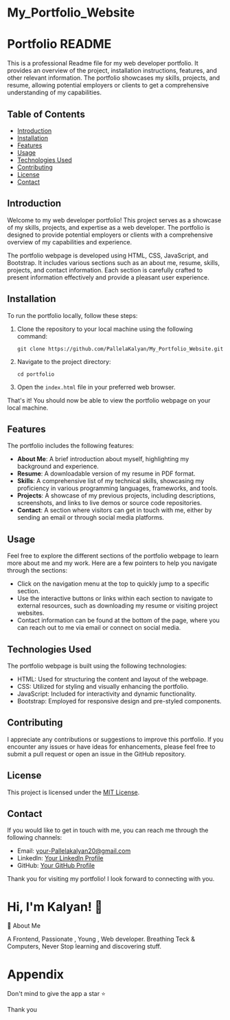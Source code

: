 # My_Portfolio_Website
# Portfolio README

This is a professional Readme file for my web developer portfolio. It provides an overview of the project, installation instructions, features, and other relevant information. The portfolio showcases my skills, projects, and resume, allowing potential employers or clients to get a comprehensive understanding of my capabilities.

## Table of Contents

- [Introduction](#introduction)
- [Installation](#installation)
- [Features](#features)
- [Usage](#usage)
- [Technologies Used](#technologies-used)
- [Contributing](#contributing)
- [License](#license)
- [Contact](#contact)

## Introduction

Welcome to my web developer portfolio! This project serves as a showcase of my skills, projects, and expertise as a web developer. The portfolio is designed to provide potential employers or clients with a comprehensive overview of my capabilities and experience.

The portfolio webpage is developed using HTML, CSS, JavaScript, and Bootstrap. It includes various sections such as an about me, resume, skills, projects, and contact information. Each section is carefully crafted to present information effectively and provide a pleasant user experience.

## Installation

To run the portfolio locally, follow these steps:

1. Clone the repository to your local machine using the following command:

   ```shell
   git clone https://github.com/PallelaKalyan/My_Portfolio_Website.git
   ```

2. Navigate to the project directory:

   ```shell
   cd portfolio
   ```

3. Open the `index.html` file in your preferred web browser.

That's it! You should now be able to view the portfolio webpage on your local machine.

## Features

The portfolio includes the following features:

- **About Me**: A brief introduction about myself, highlighting my background and experience.
- **Resume**: A downloadable version of my resume in PDF format.
- **Skills**: A comprehensive list of my technical skills, showcasing my proficiency in various programming languages, frameworks, and tools.
- **Projects**: A showcase of my previous projects, including descriptions, screenshots, and links to live demos or source code repositories.
- **Contact**: A section where visitors can get in touch with me, either by sending an email or through social media platforms.

## Usage

Feel free to explore the different sections of the portfolio webpage to learn more about me and my work. Here are a few pointers to help you navigate through the sections:

- Click on the navigation menu at the top to quickly jump to a specific section.
- Use the interactive buttons or links within each section to navigate to external resources, such as downloading my resume or visiting project websites.
- Contact information can be found at the bottom of the page, where you can reach out to me via email or connect on social media.

## Technologies Used

The portfolio webpage is built using the following technologies:

- HTML: Used for structuring the content and layout of the webpage.
- CSS: Utilized for styling and visually enhancing the portfolio.
- JavaScript: Included for interactivity and dynamic functionality.
- Bootstrap: Employed for responsive design and pre-styled components.

## Contributing

I appreciate any contributions or suggestions to improve this portfolio. If you encounter any issues or have ideas for enhancements, please feel free to submit a pull request or open an issue in the GitHub repository.

## License

This project is licensed under the [MIT License](LICENSE).

## Contact

If you would like to get in touch with me, you can reach me through the following channels:

- Email: your-Pallelakalyan20@gmail.com
- LinkedIn: [Your LinkedIn Profile](https://www.linkedin.com/in/kalyan-pallela-739013234)
- GitHub: [Your GitHub Profile](https://github.com/PallelaKalyan)

Thank you for visiting my portfolio! I look forward to connecting with you.
# Hi, I'm Kalyan! 👋
🚀 About Me

A Frontend, Passionate , Young , Web developer. Breathing Teck & Computers, Never Stop learning and discovering stuff.

# Appendix
Don't mind to give the app a star ⭐ 

Thank you

